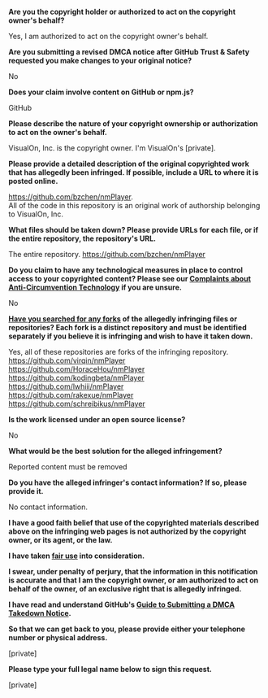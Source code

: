 **Are you the copyright holder or authorized to act on the copyright
owner's behalf?**

Yes, I am authorized to act on the copyright owner's behalf.

**Are you submitting a revised DMCA notice after GitHub Trust & Safety
requested you make changes to your original notice?**

No

**Does your claim involve content on GitHub or npm.js?**

GitHub

**Please describe the nature of your copyright ownership or
authorization to act on the owner's behalf.**

VisualOn, Inc. is the copyright owner. I'm VisualOn's [private].

**Please provide a detailed description of the original copyrighted work
that has allegedly been infringed. If possible, include a URL to where
it is posted online.**

https://github.com/bzchen/nmPlayer.  
All of the code in this repository is an original work of authorship
belonging to VisualOn, Inc.

**What files should be taken down? Please provide URLs for each file, or
if the entire repository, the repository's URL.**

The entire repository.
https://github.com/bzchen/nmPlayer

**Do you claim to have any technological measures in place to control
access to your copyrighted content? Please see our <a
href="https://docs.github.com/articles/guide-to-submitting-a-dmca-takedown-notice#complaints-about-anti-circumvention-technology">Complaints
about Anti-Circumvention Technology</a> if you are unsure.**

No

**<a
href="https://docs.github.com/articles/dmca-takedown-policy#b-what-about-forks-or-whats-a-fork">Have
you searched for any forks</a> of the allegedly infringing files or
repositories? Each fork is a distinct repository and must be identified
separately if you believe it is infringing and wish to have it taken
down.**

Yes, all of these repositories are forks of the infringing repository.  
https://github.com/virqin/nmPlayer  
https://github.com/HoraceHou/nmPlayer  
https://github.com/kodingbeta/nmPlayer  
https://github.com/lwhiii/nmPlayer  
https://github.com/rakexue/nmPlayer  
https://github.com/schreibikus/nmPlayer

**Is the work licensed under an open source license?**

No

**What would be the best solution for the alleged infringement?**

Reported content must be removed

**Do you have the alleged infringer's contact information? If so, please
provide it.**

No contact information.

**I have a good faith belief that use of the copyrighted materials
described above on the infringing web pages is not authorized by the
copyright owner, or its agent, or the law.**

**I have taken <a href="https://www.lumendatabase.org/topics/22">fair
use</a> into consideration.**

**I swear, under penalty of perjury, that the information in this
notification is accurate and that I am the copyright owner, or am
authorized to act on behalf of the owner, of an exclusive right that is
allegedly infringed.**

**I have read and understand GitHub's <a
href="https://docs.github.com/articles/guide-to-submitting-a-dmca-takedown-notice/">Guide
to Submitting a DMCA Takedown Notice</a>.**

**So that we can get back to you, please provide either your telephone
number or physical address.**

[private]

**Please type your full legal name below to sign this request.**

[private]
